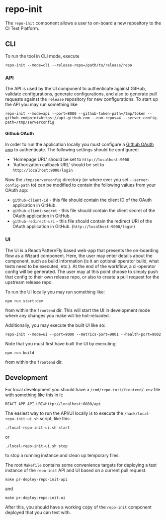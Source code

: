# repo-init

The `repo-init` component allows a user to on-board a new repository to the CI Test Platform.
## CLI

To run the tool in CLI mode, execute

```shell
repo-init --mode=cli --release-repo=/path/to/release/repo
```

### API

The API is used by the UI component to authenticate against GitHub, validate configurations, generate configurations, and also to generate pull requests against the `release` repository for new configurations.
To start up the API you may run something like

```shell
repo-init --mode=api --port=8080 --github-token-path=/tmp/token --github-endpoint=https://api.github.com --num-repos=4 --server-config-path=/tmp/serverconfig
```

#### Github OAuth

In order to run the application locally you must configure a [Github OAuth app](https://docs.github.com/en/developers/apps/building-oauth-apps/creating-an-oauth-app) to authenticate.
The following settings should be configured:
* 'Homepage URL' should be set to `http://localhost:9000`
* 'Authorization callback URL' should be set to `http://localhost:9000/login`

Now the `/tmp/serverconfig` directory (or where ever you set `--server-config-path` to) can be modified to contain the following values from your OAuth app:
* `github-client-id` - this file should contain the client ID of the OAuth application in GitHub.
* `github-client-secret` - this file should contain the client secret of the OAuth application in GitHub.
* `github-redirect-uri`  - this file should contain the redirect URI of the OAuth application in GitHub. (`http://localhost:9000/login`)

### UI

The UI is a React/PatternFly based web-app that presents the on-boarding flow as a Wizard component. Here, the user may enter details about the component, such as build information (is it an optional operator build, what tests need to be executed, etc.). At the end of the workflow,
a ci-operator config will be generated. The user may at this point choose to simply push that config to their own release repo, or also to create a pull request for the upstream release repo.

To run the UI locally you may run something like:

```shell
npm run start:dev
```

from within the `frontend` dir. This will start the UI in development mode where any changes you make will be hot-reloaded.

Additionally, you may execute the built UI like so:

```shell
repo-init --mode=ui --port=9000 --metrics-port=9001 --health-port=9002
```

Note that you must first have built the UI by executing:

```shell
npm run build
```

from within the `frontend` dir.

## Development

For local development you should have a `/cmd/repo-init/frontend/.env` file with something like this in it:

```
REACT_APP_API_URI=http://localhost:8080/api
```

The easiest way to run the API/UI locally is to execute the `/hack/local-repo-init-ui.sh` script, like this:

```shell
./local-repo-init-ui.sh start
```

or

```shell
./local-repo-init-ui.sh stop
```

to stop a running instance and clean up temporary files.

The root `Makefile` contains some convenience targets for deploying a test instance of the `repo-init` API and UI based on a current pull request.

```shell
make pr-deploy-repo-init-api
```

and

```shell
make pr-deploy-repo-init-ui
```

After this, you should have a working copy of the `repo-init` component deployed that you can test with.